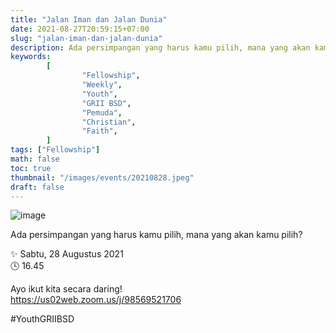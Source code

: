 ```yaml
---
title: "Jalan Iman dan Jalan Dunia"
date: 2021-08-27T20:59:15+07:00
slug: "jalan-iman-dan-jalan-dunia"
description: Ada persimpangan yang harus kamu pilih, mana yang akan kamu pilih?
keywords:
        [
                "Fellowship",
                "Weekly",
                "Youth",
                "GRII BSD",
                "Pemuda",
                "Christian",
                "Faith",
        ]
tags: ["Fellowship"]
math: false
toc: true
thumbnail: "/images/events/20210828.jpeg"
draft: false
---
```


![image](/images/events/20210828.jpeg)

Ada persimpangan yang harus kamu pilih, mana yang akan kamu pilih?

✨ Sabtu, 28 Augustus 2021\
🕓 16.45

Ayo ikut kita secara daring!\
https://us02web.zoom.us/j/98569521706

#YouthGRIIBSD
